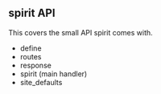 ## spirit API
This covers the small API spirit comes with.

- define
- routes
- response
- spirit (main handler)
- site_defaults
